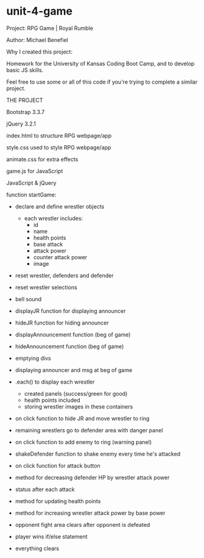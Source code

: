 # unit-4-game

Project: RPG Game | Royal Rumble

Author: Michael Benefiel

Why I created this project: 

Homework for the University of Kansas Coding Boot Camp, and to develop basic JS skills.

Feel free to use some or all of this code if you're trying to complete a similar project. 

THE PROJECT

Bootstrap 3.3.7

jQuery 3.2.1

index.html to structure RPG webpage/app

style.css used to style RPG webpage/app

animate.css for extra effects

game.js for JavaScript


JavaScript & jQuery 

function startGame:

- declare and define wrestler objects

  - each wrestler includes:
    - id
    - name
    - health points
    - base attack
    - attack power
    - counter attack power
    - image

- reset wrestler, defenders and defender

- reset wrestler selections

- bell sound 

- displayJR function for displaying announcer

- hideJR function for hiding announcer

- displayAnnouncement function (beg of game)

- hideAnnouncement function (beg of game)

- emptying divs

- displaying announcer and msg at beg of game

- .each() to display each wrestler
  - created panels (success/green for good)
  - health points included
  - storing wrestler images in these containers

- on click function to hide JR and move wrestler to ring

- remaining wrestlers go to defender area with danger panel

- on click function to add enemy to ring (warning panel)

- shakeDefender function to shake enemy every time he's attacked

- on click function for attack button

- method for decreasing defender HP by wrestler attack power

- status after each attack

- method for updating health points

- method for increasing wrestler attack power by base power

- opponent fight area clears after opponent is defeated

- player wins if/else statement

- everything clears